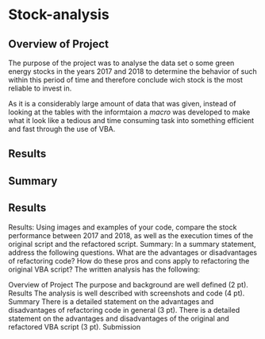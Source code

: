 # Stock-analysis

## Overview of Project


The purpose of the project was to analyse the data set o some green energy stocks in the years 2017 and 2018 to determine the behavior of such within this period of time and therefore conclude wich stock is the most reliable to invest in.

As it is a considerably large amount of data that was given, instead of looking at the tables with the informtaion a *macro* was developed to make what it look like a tedious and time consuming task into something efficient and fast through the use of VBA.

## Results



## Summary


## Results
Results: Using images and examples of your code, compare the stock performance between 2017 and 2018, as well as the execution times of the original script and the refactored script.
Summary: In a summary statement, address the following questions.
What are the advantages or disadvantages of refactoring code?
How do these pros and cons apply to refactoring the original VBA script?
The written analysis has the following:

Overview of Project
The purpose and background are well defined (2 pt).
Results
The analysis is well described with screenshots and code (4 pt).
Summary
There is a detailed statement on the advantages and disadvantages of refactoring code in general (3 pt).
There is a detailed statement on the advantages and disadvantages of the original and refactored VBA script (3 pt).
Submission
